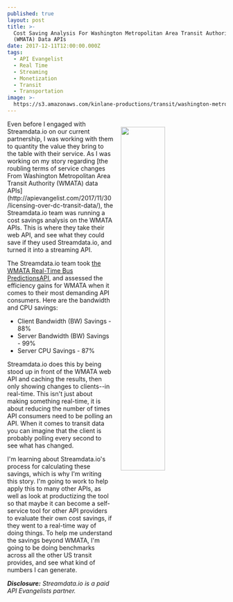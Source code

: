 ```yaml
---
published: true
layout: post
title: >-
  Cost Saving Analysis For Washington Metropolitan Area Transit Authority
  (WMATA) Data APIs
date: 2017-12-11T12:00:00.000Z
tags:
  - API Evangelist
  - Real Time
  - Streaming
  - Monetization
  - Transit
  - Transportation
image: >-
  https://s3.amazonaws.com/kinlane-productions/transit/washington-metropolitan-area-transit-authority-api.pn
---
```

<p><img src="https://s3.amazonaws.com/kinlane-productions/transit/washington-metropolitan-area-transit-authority-api.png" align="right" width="45%" style="padding: 15px;" /></p>Even before I engaged with Streamdata.io on our current partnership, I was working with them to quantity the value they bring to the table with their service. As I was working on my story regarding [the roubling terms of service changes From Washington Metropolitan Area Transit Authority (WMATA) data APIs](http://apievangelist.com/2017/11/30/licensing-over-dc-transit-data/), the Streamdata.io team was running a cost savings analysis on the WMATA APIs. This is where they take their web API, and see what they could save if they used Streamdata.io, and turned it into a streaming API.

The Streamdata.io team took [the WMATA Real-Time Bus PredictionsAPI](https://developer.wmata.com/docs/services/5476365e031f590f38092508/operations/5476365e031f5909e4fe331e), and assessed the efficiency gains for WMATA when it comes to their most demanding API consumers. Here are the bandwidth and CPU savings:

- Client Bandwidth (BW) Savings - 88%
- Server Bandwidth (BW) Savings - 99%
- Server CPU Savings - 87%

Streamdata.io does this by being stood up in front of the WMATA web API and caching the results, then only showing changes to clients--in real-time. This isn't just about making something real-time, it is about reducing the number of times API consumers need to be polling an API. When it comes to transit data you can imagine that the client is probably polling every second to see what has changed.

I'm learning about Streamdata.io's process for calculating these savings, which is why I'm writing this story. I'm going to work to help apply this to many other APIs, as well as look at productizing the tool so that maybe it can become a self-service tool for other API providers to evaluate their own cost savings, if they went to a real-time way of doing things. To help me understand the savings beyond WMATA, I'm going to be doing benchmarks across all the other US transit provides, and see what kind of numbers I can generate.

_**Disclosure:** Streamdata.io is a paid API Evangelists partner._
